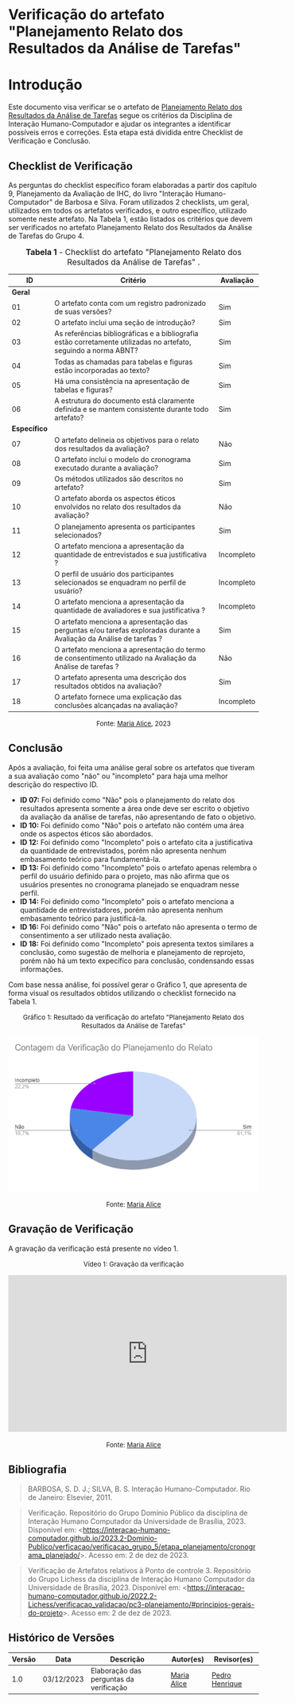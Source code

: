 # Verificação do artefato "Planejamento Relato dos Resultados da Análise de Tarefas"

# Introdução

Este documento visa verificar se o artefato de [Planejamento Relato dos Resultados da Análise de Tarefas](../../../../design_avalaiacao_desenvolvimento/nivel1/analise_de_tarefas/planejamento_relato.md) segue os critérios da Disciplina de Interação Humano-Computador e ajudar os integrantes a identificar possíveis erros e correções. Esta etapa está dividida entre Checklist de Verificação e Conclusão.


## Checklist de Verificação

As perguntas do checklist específico foram elaboradas a partir dos capítulo 9, Planejamento da Avaliação de IHC, do livro "Interação Humano-Computador" de Barbosa e Silva. Foram utilizados 2 checklists, um geral, utilizados em todos os artefatos verificados, e outro específico, utilizado somente neste artefato. Na Tabela 1, estão listados os critérios que devem ser verificados no artefato Planejamento Relato dos Resultados da Análise de Tarefas do Grupo 4.

<font size="3"><p style="text-align: center"><b>Tabela 1</b> - Checklist do artefato "Planejamento Relato dos Resultados da Análise de Tarefas" . </p></font>

| ID             | Critério                                                                                                             | Avaliação  |
| -------------- | -------------------------------------------------------------------------------------------------------------------- | ---------- |
| **Geral**      |                                                                                                                      |            |
| 01             | O artefato conta com um registro padronizado de suas versões?                                                        | Sim        |
| 02             | O artefato inclui uma seção de introdução?                                                                           | Sim        |
| 03             | As referências bibliográficas e a bibliografia estão corretamente utilizadas no artefato, seguindo a norma ABNT?     | Sim        |
| 04             | Todas as chamadas para tabelas e figuras estão incorporadas ao texto?                                                | Sim        |
| 05             | Há uma consistência na apresentação de tabelas e figuras?                                                            | Sim        |
| 06             | A estrutura do documento está claramente definida e se mantem consistente durante todo artefato?                     | Sim        |
| **Específico** |                                                                                                                      |            |
| 07             | O artefato delineia os objetivos para o relato dos resultados da avaliação?                                          | Não        |
| 08             | O artefato inclui o modelo do cronograma executado durante a avaliação?                                              | Sim        |
| 09             | Os métodos utilizados são descritos no artefato?                                                                     | Sim        |
| 10             | O artefato aborda os aspectos éticos envolvidos no relato dos resultados da avaliação?                               | Não        |
| 11             | O planejamento apresenta os participantes selecionados?                                                              | Sim        |
| 12             | O artefato menciona a apresentação da quantidade de entrevistados e sua justificativa ?                              | Incompleto |
| 13             | O perfil de usuário dos participantes selecionados se enquadram no perfil de usuário?                                | Incompleto |
| 14             | O artefato menciona a apresentação da quantidade de avaliadores e sua justificativa ?                                | Incompleto |
| 15             | O artefato menciona a apresentação das perguntas e/ou tarefas exploradas durante a Avaliação da Análise de tarefas ? | Sim        |
| 16             | O artefato menciona a apresentação do termo de consentimento utilizado na Avaliação da Análise de tarefas ?          | Não        |
| 17             | O artefato apresenta uma descrição dos resultados obtidos na avaliação?                                              | Sim        |
| 18             | O artefato fornece uma explicação das conclusões alcançadas na avaliação?                                            | Incompleto |

<font size="2"><p style="text-align: center">Fonte: [Maria Alice](https://github.com/Maliz30), 2023</p></font>

## Conclusão

Após a avaliação, foi feita uma análise geral sobre os artefatos que tiveram a sua avaliação como "não" ou "incompleto" para haja uma melhor descrição do respectivo ID.

- **ID 07:** Foi definido como "Não" pois o planejamento do relato dos resultados apresenta somente a área onde deve ser escrito o objetivo da avaliação da análise de tarefas, não apresentando de fato o objetivo.
- **ID 10:** Foi definido como "Não" pois o artefato não contém uma área onde os aspectos éticos são abordados.
- **ID 12:** Foi definido como "Incompleto" pois o artefato cita a justificativa da quantidade de entrevistados, porém não apresenta nenhum embasamento teórico para fundamentá-la.
- **ID 13:** Foi definido como "Incompleto" pois o artefato apenas relembra o perfil do usuário definido para o projeto, mas não afirma que os usuários presentes no cronograma planejado se enquadram nesse perfil.
- **ID 14:** Foi definido como "Incompleto" pois o artefato menciona a quantidade de entrevistadores, porém não apresenta nenhum embasamento teórico para justificá-la.
- **ID 16:** Foi definido como "Não" pois o artefato não apresenta o termo de consentimento a ser utilizado nesta avaliação.
- **ID 18:** Foi definido como "Incompleto" pois apresenta textos similares a conclusão, como sugestão de melhoria e planejamento de reprojeto, porém não há um texto expecífico para conclusão, condensando essas informações. 

Com base nessa análise, foi possível gerar o Gráfico 1, que apresenta de forma visual os resultados obtidos utilizando o checklist fornecido na Tabela 1.

<center>

<font size="2"><p style="text-align: center">Gráfico 1: Resultado da verificação do artefato "Planejamento Relato dos Resultados da Análise de Tarefas"</p></font>

![Alt text](image-1.png)

<font size="2"><p style="text-align: center">Fonte: [Maria Alice](https://github.com/Maliz30)</p></font>

</center>


## Gravação de Verificação

A gravação da verificação está presente no vídeo 1.
<center>

<font size="2"><p style="text-align: center">Vídeo 1: Gravação da verificação</p></font>

<iframe width="560" height="315" src="https://www.youtube.com/embed/U7XYK3Z6ecs?si=zH4qZxcepeGPXyMO" title="YouTube video player" frameborder="0" allow="accelerometer; autoplay; clipboard-write; encrypted-media; gyroscope; picture-in-picture; web-share" allowfullscreen></iframe>

<font size="2"><p style="text-align: center">Fonte: [Maria Alice](https://github.com/Maliz30)</p></font>

</center>

## Bibliografia 

> BARBOSA, S. D. J.; SILVA, B. S. Interação Humano-Computador. Rio de Janeiro: Elsevier, 2011.

> Verificação. Repositório do Grupo Domínio Público da disciplina de Interação Humano Computador da Universidade de Brasília, 2023. Disponível em: <<https://interacao-humano-computador.github.io/2023.2-Dominio-Publico/verficacao/verificacao_grupo_5/etapa_planejamento/cronograma_planejado/>>. Acesso em: 2 de dez de 2023.

> Verificação de Artefatos relativos à Ponto de controle 3. Repositório do Grupo Lichess da disciplina de Interação Humano Computador da Universidade de Brasília, 2023. Disponível em: <<https://interacao-humano-computador.github.io/2022.2-Lichess/verificacao_validacao/pc3-planejamento/#principios-gerais-do-projeto>>. Acesso em: 2 de dez de 2023.


## Histórico de Versões

| Versão | Data       | Descrição                               | Autor(es)                                    | Revisor(es)                                    |
| ------ | ---------- | --------------------------------------- | -------------------------------------------- | ---------------------------------------------- |
| 1.0    | 03/12/2023 | Elaboração das perguntas da verificação | [Maria Alice](https://github.com/gustavofbs) | [Pedro Henrique](https://github.com/pedro-hsf) |
